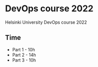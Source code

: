 # DevOps course 2022
Helsinki University DevOps course 2022

## Time
- Part 1 - 10h
- Part 2 - 14h
- Part 3 - 10h
